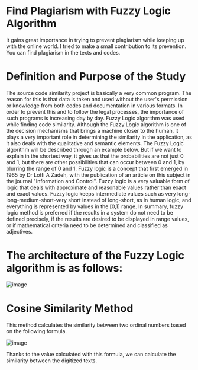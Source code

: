 # Find Plagiarism with Fuzzy Logic Algorithm
It gains great importance in trying to prevent plagiarism while keeping up with the online world. I tried to make a small contribution to its prevention. You can find plagiarism in the texts and codes. 
# Definition and Purpose of the Study
The source code similarity project is basically a very common program. The reason for this is that data is taken and used without the user's permission or knowledge from both codes and documentation in various formats. In order to prevent this and to follow the legal processes, the importance of such programs is increasing day by day.
Fuzzy Logic algorithm was used while finding code similarity. Although the Fuzzy Logic algorithm is one of the decision mechanisms that brings a machine closer to the human, it plays a very important role in determining the similarity in the application, as it also deals with the qualitative and semantic elements.
The Fuzzy Logic algorithm will be described through an example below. But if we want to explain in the shortest way, it gives us that the probabilities are not just 0 and 1, but there are other possibilities that can occur between 0 and 1, by blurring the range of 0 and 1.
Fuzzy logic is a concept that first emerged in 1965 by Dr Lotfi A Zadeh, with the publication of an article on this subject in the journal "Information and Control". Fuzzy logic is a very valuable form of logic that deals with approximate and reasonable values ​​rather than exact and exact values.
Fuzzy logic keeps intermediate values ​​such as very long-long-medium-short-very short instead of long-short, as in human logic, and everything is represented by values ​​in the [0,1] range. In summary, fuzzy logic method is preferred if the results in a system do not need to be defined precisely, if the results are desired to be displayed in range values, or if mathematical criteria need to be determined and classified as adjectives.
# The architecture of the Fuzzy Logic algorithm is as follows:
![image](https://user-images.githubusercontent.com/66810191/170557396-64629f2b-367a-47b9-862e-a3f68ec8567e.png)
# Cosine Similarity Method 
This method calculates the similarity between two ordinal numbers based on the following formula.

![image](https://user-images.githubusercontent.com/66810191/170557907-07b4cf5e-2ca1-4a92-8e18-0e76359b463c.png)


Thanks to the value calculated with this formula, we can calculate the similarity between the digitized texts.
